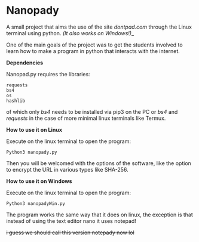# Nanopady
A small project that aims the use of the site _dontpad.com_ through the Linux terminal using python.
_(It also works on Windows!)__

One of the main goals of the project was to get the students involved to learn how to make a program in python that interacts with the internet.

**Dependencies**

Nanopad.py requires the libraries:
```
requests
bs4
os
hashlib
```
of which only _bs4_ needs to be installed via pip3 on the PC or _bs4_ and _requests_ in the case of more minimal linux terminals like Termux.

**How to use it on Linux**

Execute on the linux terminal to open the program:
```
Python3 nanopady.py
```
Then you will be welcomed with the options of the software, like the option to encrypt the URL in various types like SHA-256.

**How to use it on Windows**

Execute on the linux terminal to open the program:
```
Python3 nanopadyWin.py
```
The program works the same way that it does on linux, the exception is that instead of using the text editor nano it uses notepad!

~~i guess we should call this version notepady now lol~~  
